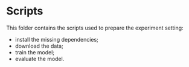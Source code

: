 # Scripts

This folder contains the scripts used to prepare the experiment setting: 

- install the missing dependencies;
- download the data;
- train the model;
- evaluate the model.
